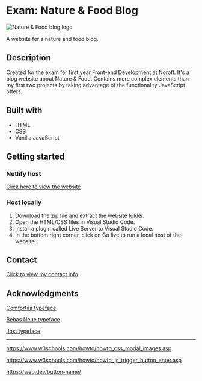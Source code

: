 # Exam: Nature & Food Blog

![Nature & Food blog logo](https://i.imgur.com/Gz9cCMK.png)

A website for a nature and food blog.

## Description

Created for the exam for first year Front-end Development at Noroff. It's a blog website about Nature & Food. Contains more complex elements than my first two projects by taking advantage of the functionality JavaScript offers.

## Built with

* HTML
* CSS
* Vanilla JavaScript

## Getting started

### Netlify host

[Click here to view the website](https://nature-and-food-blog.netlify.app)

### Host locally

1. Download the zip file and extract the website folder. 
1. Open the HTML/CSS files in Visual Studio Code.
1. Install a plugin called Live Server to Visual Studio Code.
1. In the bottom right corner, click on Go live to run a local host of the website.

## Contact

[Click to view my contact info](https://portfolio-oystein-rostvik.netlify.app/pages/socials.html)

## Acknowledgments

[Comfortaa typeface](https://fonts.google.com/specimen/Comfortaa)

[Bebas Neue typeface](https://fonts.google.com/specimen/Bebas+Neue)

[Jost typeface](https://fonts.google.com/specimen/Jost)

---

https://www.w3schools.com/howto/howto_css_modal_images.asp

https://www.w3schools.com/howto/howto_js_trigger_button_enter.asp

https://web.dev/button-name/